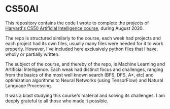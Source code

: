 # CS50AI

This repository contains the code I wrote to complete the projects of <a href="https://cs50.harvard.edu/ai/2020/">Harvard's CS50 Artificial Intelligence course</a>, during August 2020.

The repo is structured similarly to the course, each week had projects and each project had its own files, usually many files were needed for it to work properly. However, I've included here exclusively python files that I have, wholly or partially written.

The subject of the course, and thereby of the repo, is Machine Learning and Artificial Intelligence. Each weak had distinct focus and challenges, ranging from the basics of the most well known search (BFS, DFS, A*, etc) and optimization algorithms to Neural Networks (using TensorFlow) and Natural Language Processing.

It was a blast studying this course's material and solving its challenges. I am deeply grateful to all those who made it possible.
